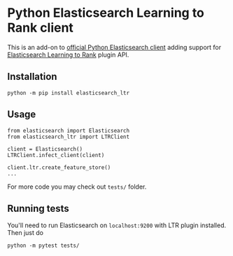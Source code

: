 # Python Elasticsearch Learning to Rank client

This is an add-on to [official Python Elasticsearch client](https://github.com/elastic/elasticsearch-py) adding support 
for [Elasticsearch Learning to Rank](https://github.com/o19s/elasticsearch-learning-to-rank) plugin API.

## Installation

    python -m pip install elasticsearch_ltr

## Usage

    from elasticsearch import Elasticsearch
    from elasticsearch_ltr import LTRClient
    
    client = Elasticsearch()
    LTRClient.infect_client(client)
    
    client.ltr.create_feature_store()
    ...

For more code you may check out `tests/` folder.


## Running tests

You'll need to run Elasticsearch on `localhost:9200` with LTR plugin installed. Then just do

    python -m pytest tests/
